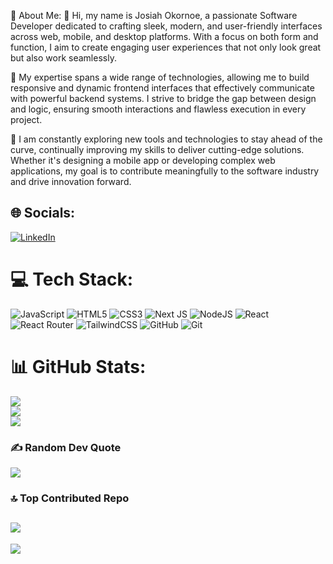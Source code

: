 💫 About Me:
🔭 Hi, my name is Josiah Okornoe, a passionate Software Developer dedicated to crafting sleek, modern, and user-friendly interfaces across web, mobile, and desktop platforms. With a focus on both form and function, I aim to create engaging user experiences that not only look great but also work seamlessly.

👯 My expertise spans a wide range of technologies, allowing me to build responsive and dynamic frontend interfaces that effectively communicate with powerful backend systems. I strive to bridge the gap between design and logic, ensuring smooth interactions and flawless execution in every project.

🌱 I am constantly exploring new tools and technologies to stay ahead of the curve, continually improving my skills to deliver cutting-edge solutions. Whether it's designing a mobile app or developing complex web applications, my goal is to contribute meaningfully to the software industry and drive innovation forward.
## 🌐 Socials:
 [![LinkedIn](https://img.shields.io/badge/LinkedIn-%230077B5.svg?logo=linkedin&logoColor=white)](https://linkedin.com/in/nyuiela) 
# 💻 Tech Stack:
 ![JavaScript](https://img.shields.io/badge/javascript-%23323330.svg?style=for-the-badge&logo=javascript&logoColor=%23F7DF1E) ![HTML5](https://img.shields.io/badge/html5-%23E34F26.svg?style=for-the-badge&logo=html5&logoColor=white) ![CSS3](https://img.shields.io/badge/css3-%231572B6.svg?style=for-the-badge&logo=css3&logoColor=white) ![Next JS](https://img.shields.io/badge/Next-black?style=for-the-badge&logo=next.js&logoColor=white) ![NodeJS](https://img.shields.io/badge/node.js-6DA55F?style=for-the-badge&logo=node.js&logoColor=white) ![React](https://img.shields.io/badge/react-%2320232a.svg?style=for-the-badge&logo=react&logoColor=%2361DAFB) ![React Router](https://img.shields.io/badge/React_Router-CA4245?style=for-the-badge&logo=react-router&logoColor=white)   ![TailwindCSS](https://img.shields.io/badge/tailwindcss-%2338B2AC.svg?style=for-the-badge&logo=tailwind-css&logoColor=white)  ![GitHub](https://img.shields.io/badge/github-%23121011.svg?style=for-the-badge&logo=github&logoColor=white)  ![Git](https://img.shields.io/badge/git-%23F05033.svg?style=for-the-badge&logo=git&logoColor=white)  
# 📊 GitHub Stats:
![](https://github-readme-stats.vercel.app/api?username=codeDeSyntax&theme=dark&hide_border=false&include_all_commits=false&count_private=false)<br/>
![](https://github-readme-streak-stats.herokuapp.com/?user=codeDeSyntax&theme=dark&hide_border=false)<br/>
![](https://github-readme-stats.vercel.app/api/top-langs/?username=codeDeSyntax&theme=dark&hide_border=false&include_all_commits=false&count_private=false&layout=compact)
### ✍️ Random Dev Quote
![](https://quotes-github-readme.vercel.app/api?type=horizontal&theme=radical)
### 🔝 Top Contributed Repo
![](https://github-contributor-stats.vercel.app/api?username=codeDeSyntax&limit=5&theme=dark&combine_all_yearly_contributions=true)
---
[![](https://visitcount.itsvg.in/api?id=codeDeSyntax&icon=0&color=0)](https://visitcount.itsvg.in)
<!-- Proudly created with GPRM ( https://gprm.itsvg.in ) -->
